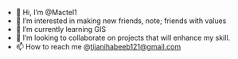 - 👋 Hi, I’m @Mactel1
- 👀 I’m interested in making new friends, note; friends with values
- 🌱 I’m currently learning GIS 
- 💞️ I’m looking to collaborate on projects that will enhance my skill.
- 📫 How to reach me @tijanihabeeb121@gmail.com 

<!---
Mactel1/Mactel1 is a ✨ special ✨ repository because its `README.md` (this file) appears on your GitHub profile.
You can click the Preview link to take a look at your changes.
--->
